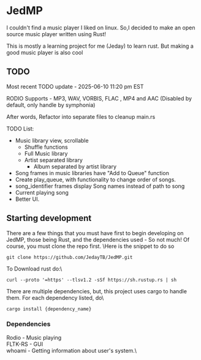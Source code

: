 ﻿# JedMP
I couldn't find a music player I liked on linux. So,I decided to make an open source music player written using Rust!

This is mostly a learning project for me (Jeday) to learn rust. But making a good music player is also cool

## TODO
Most recent TODO update - 2025-06-10 11:20 pm EST

RODIO Supports - MP3, WAV, VORBIS, FLAC , MP4 and AAC (Disabled by default, only handle by symphonia)

After words, Refactor into separate files to cleanup main.rs

TODO List:

- Music library view, scrollable 
  - Shuffle functions
  - Full Music library 
  - Artist separated library
    - Album separated by artist library
- Song frames in music libraries have "Add to Queue" function
- Create play_queue, with functionality to change order of songs.
- song_identifier frames display Song names instead of path to song
- Current playing song 
- Better UI.

## Starting development

There are a few things that you must have first to begin developing on JedMP, those being Rust, and the dependencies used - So not much! Of course, you must clone the repo first. \Here is the snippet to do so


```
git clone https://github.com/JedayTB/JedMP.git
```



To Download rust do:\
```
curl --proto '=https' --tlsv1.2 -sSf https://sh.rustup.rs | sh
```

There are multiple dependencies, but, this project uses cargo to handle them. For each dependency listed, do\


```
cargo install {dependency_name}
```
### Dependencies 

Rodio - Music playing\
FLTK-RS - GUI\
whoami - Getting information about user's system.\
